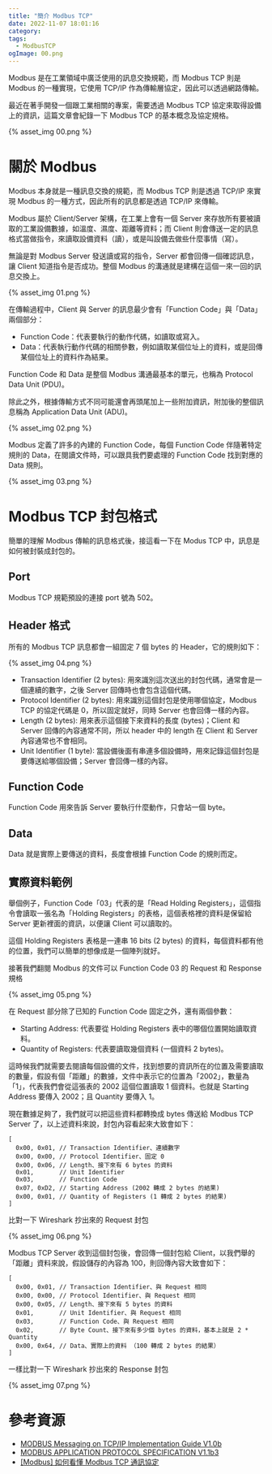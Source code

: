 ```yaml
---
title: "簡介 Modbus TCP"
date: 2022-11-07 18:01:16
category:
tags:
  - ModbusTCP
ogImage: 00.png
---
```


Modbus 是在工業領域中廣泛使用的訊息交換規範，而 Modbus TCP 則是 Modbus 的一種實現，它使用 TCP/IP 作為傳輸層協定，因此可以透過網路傳輸。

最近在著手開發一個跟工業相關的專案，需要透過 Modbus TCP 協定來取得設備上的資訊，這篇文章會紀錄一下 Modbus TCP 的基本概念及協定規格。

<!-- more -->

{% asset_img 00.png %}

# 關於 Modbus

Modbus 本身就是一種訊息交換的規範，而 Modbus TCP 則是透過 TCP/IP 來實現 Modbus 的一種方式，因此所有的訊息都是透過 TCP/IP 來傳輸。

Modbus 屬於 Client/Server 架構，在工業上會有一個 Server 來存放所有要被讀取的工業設備數據，如溫度、濕度、距離等資料；而 Client 則會傳送一定的訊息格式當做指令，來讀取設備資料（讀），或是叫設備去做些什麼事情（寫）。

無論是對 Modbus Server 發送讀或寫的指令，Server 都會回傳一個確認訊息，讓 Client 知道指令是否成功。整個 Modbus 的溝通就是建構在這個一來一回的訊息交換上。

{% asset_img 01.png %}

在傳輸過程中，Client 與 Server 的訊息最少會有「Function Code」與「Data」兩個部分：

- Function Code：代表要執行的動作代碼，如讀取或寫入。
- Data：代表執行動作代碼的相關參數，例如讀取某個位址上的資料，或是回傳某個位址上的資料作為結果。

Function Code 和 Data 是整個 Modbus 溝通最基本的單元，也稱為 Protocol Data Unit (PDU)。

除此之外，根據傳輸方式不同可能還會再頭尾加上一些附加資訊，附加後的整個訊息稱為 Application Data Unit (ADU)。

{% asset_img 02.png %}

Modbus 定義了許多的內建的 Function Code，每個 Function Code 伴隨著特定規則的 Data，在閱讀文件時，可以跟具我們要處理的 Function Code 找到對應的 Data 規則。

{% asset_img 03.png %}

# Modbus TCP 封包格式

簡單的理解 Modbus 傳輸的訊息格式後，接這看一下在 Modus TCP 中，訊息是如何被封裝成封包的。

## Port

Modbus TCP 規範預設的連接 port 號為 502。

## Header 格式

所有的 Modbus TCP 訊息都會一組固定 7 個 bytes 的 Header，它的規則如下：

{% asset_img 04.png %}

- Transaction Identifier (2 bytes): 用來識別這次送出的封包代碼，通常會是一個連續的數字，之後 Server 回傳時也會包含這個代碼。
- Protocol Identifier (2 bytes): 用來識別這個封包是使用哪個協定，Modbus TCP 的協定代碼是 0，所以固定就好，同時 Server 也會回傳一樣的內容。
- Length (2 bytes): 用來表示這個接下來資料的長度 (bytes)；Client 和 Server 回傳的內容通常不同，所以 header 中的 length 在 Client 和 Server 內容通常也不會相同。
- Unit Identifier (1 byte): 當設備後面有串連多個設備時，用來記錄這個封包是要傳送給哪個設備；Server 會回傳一樣的內容。

## Function Code

Function Code 用來告訴 Server 要執行什麼動作，只會站一個 byte。

## Data

Data 就是實際上要傳送的資料，長度會根據 Function Code 的規則而定。

## 實際資料範例

舉個例子，Function Code「03」代表的是「Read Holding Registers」，這個指令會讀取一張名為「Holding Registers」的表格，這個表格裡的資料是保留給 Server 更新裡面的資訊，以便讓 Client 可以讀取的。

這個 Holding Registers 表格是一連串 16 bits (2 bytes) 的資料，每個資料都有他的位置，我們可以簡單的想像成是一個陣列就好。

接著我們翻閱 Modbus 的文件可以 Function Code 03 的 Request 和 Response 規格

{% asset_img 05.png %}

在 Request 部分除了已知的 Function Code 固定之外，還有兩個參數：

- Starting Address: 代表要從 Holding Registers 表中的哪個位置開始讀取資料。
- Quantity of Registers: 代表要讀取幾個資料 (一個資料 2 bytes)。

這時候我們就需要去閱讀每個設備的文件，找到想要的資訊所在的位置及需要讀取的數量，假設有個「距離」的數據，文件中表示它的位置為「2002」，數量為「1」，代表我們會從這張表的 2002 這個位置讀取 1 個資料。也就是 Starting Address 要傳入 2002；且 Quantity 要傳入 1。

現在數據足夠了，我們就可以把這些資料都轉換成 bytes 傳送給 Modbus TCP Server 了，以上述資料來說，封包內容看起來大致會如下：

```
[
  0x00, 0x01, // Transaction Identifier、連續數字
  0x00, 0x00, // Protocol Identifier、固定 0
  0x00, 0x06, // Length、接下來有 6 bytes 的資料
  0x01,       // Unit Identifier
  0x03,       // Function Code
  0x07, 0xD2, // Starting Address (2002 轉成 2 bytes 的結果)
  0x00, 0x01, // Quantity of Registers (1 轉成 2 bytes 的結果)
]
```

比對一下 Wireshark 抄出來的 Request 封包

{% asset_img 06.png %}

Modbus TCP Server 收到這個封包後，會回傳一個封包給 Client，以我們舉的「距離」資料來說，假設儲存的內容為 100，則回傳內容大致會如下：

```
[
  0x00, 0x01, // Transaction Identifier、與 Request 相同
  0x00, 0x00, // Protocol Identifier、與 Request 相同
  0x00, 0x05, // Length、接下來有 5 bytes 的資料
  0x01,       // Unit Identifier、與 Request 相同
  0x03,       // Function Code、與 Request 相同
  0x02,       // Byte Count、接下來有多少個 bytes 的資料，基本上就是 2 * Quantity
  0x00, 0x64, // Data、實際上的資料 （100 轉成 2 bytes 的結果）
]
```

一樣比對一下 Wireshark 抄出來的 Response 封包

{% asset_img 07.png %}

# 參考資源

- [MODBUS Messaging on TCP/IP Implementation Guide V1.0b](https://www.modbus.org/docs/Modbus_Messaging_Implementation_Guide_V1_0b.pdf)
- [MODBUS APPLICATION PROTOCOL SPECIFICATION V1.1b3](https://www.modbus.org/docs/Modbus_Application_Protocol_V1_1b3.pdf)
- [[Modbus] 如何看懂 Modbus TCP 通訊協定](https://dotblogs.com.tw/Leo_CodeSpace/2018/12/26/185411)
